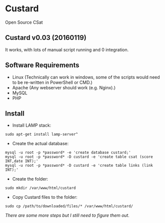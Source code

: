 # Custard
Open Source CSat

Custard v0.03 (20160119)
------------------------
It works, with lots of manual script running and 0 integration.

Software Requirements
---------------------
 - Linux (Technically can work in windows, some of the scripts would need to be re-written in PowerShell or CMD.)
 - Apache (Any webserver should work (e.g. Nginx).)
 - MySQL
 - PHP

Install
-------

 - Install LAMP stack:
```
sudo apt-get install lamp-server^
```

 - Create the actual database:
```
mysql -u root -p *password* -e 'create database custard;'
mysql -u root -p *password* -D custard -e 'create table csat (score INT,date INT);'
mysql -u root -p *password* -D custard -e 'create table links (link INT);'
```

 - Create the folder:
```
sudo mkdir /var/www/html/custard
```

 - Copy Custard files to the folder:
```
sudo cp /path/to/downloaded/files/* /var/www/html/custard/
```

*There are some more steps but I still need to figure them out.*


